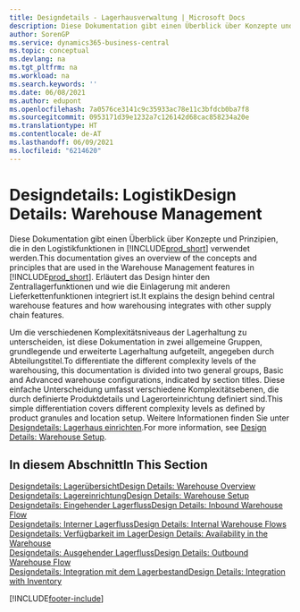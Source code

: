 ```yaml
---
title: Designdetails - Lagerhausverwaltung | Microsoft Docs
description: Diese Dokumentation gibt einen Überblick über Konzepte und Prinzipien, die in den Logistikfunktionen in  Business Central.
author: SorenGP
ms.service: dynamics365-business-central
ms.topic: conceptual
ms.devlang: na
ms.tgt_pltfrm: na
ms.workload: na
ms.search.keywords: ''
ms.date: 06/08/2021
ms.author: edupont
ms.openlocfilehash: 7a0576ce3141c9c35933ac78e11c3bfdcb0ba7f8
ms.sourcegitcommit: 0953171d39e1232a7c126142d68cac858234a20e
ms.translationtype: HT
ms.contentlocale: de-AT
ms.lasthandoff: 06/09/2021
ms.locfileid: "6214620"
---
```

# <a name="design-details-warehouse-management"></a><span data-ttu-id="5138f-103">Designdetails: Logistik</span><span class="sxs-lookup"><span data-stu-id="5138f-103">Design Details: Warehouse Management</span></span>
<span data-ttu-id="5138f-104">Diese Dokumentation gibt einen Überblick über Konzepte und Prinzipien, die in den Logistikfunktionen in [!INCLUDE[prod_short](includes/prod_short.md)] verwendet werden.</span><span class="sxs-lookup"><span data-stu-id="5138f-104">This documentation gives an overview of the concepts and principles that are used in the Warehouse Management features in [!INCLUDE[prod_short](includes/prod_short.md)].</span></span> <span data-ttu-id="5138f-105">Erläutert das Design hinter den Zentrallagerfunktionen und wie die Einlagerung mit anderen Lieferkettenfunktionen integriert ist.</span><span class="sxs-lookup"><span data-stu-id="5138f-105">It explains the design behind central warehouse features and how warehousing integrates with other supply chain features.</span></span>  

<span data-ttu-id="5138f-106">Um die verschiedenen Komplexitätsniveaus der Lagerhaltung zu unterscheiden, ist diese Dokumentation in zwei allgemeine Gruppen, grundlegende und erweiterte Lagerhaltung aufgeteilt, angegeben durch Abteilungstitel.</span><span class="sxs-lookup"><span data-stu-id="5138f-106">To differentiate the different complexity levels of the warehousing, this documentation is divided into two general groups, Basic and Advanced warehouse configurations, indicated by section titles.</span></span> <span data-ttu-id="5138f-107">Diese einfache Unterscheidung umfasst verschiedene Komplexitätsebenen, die durch definierte Produktdetails und Lagerorteinrichtung definiert sind.</span><span class="sxs-lookup"><span data-stu-id="5138f-107">This simple differentiation covers different complexity levels as defined by product granules and location setup.</span></span> <span data-ttu-id="5138f-108">Weitere Informationen finden Sie unter [Designdetails: Lagerhaus einrichten](design-details-warehouse-setup.md).</span><span class="sxs-lookup"><span data-stu-id="5138f-108">For more information, see [Design Details: Warehouse Setup](design-details-warehouse-setup.md).</span></span>  

## <a name="in-this-section"></a><span data-ttu-id="5138f-109">In diesem Abschnitt</span><span class="sxs-lookup"><span data-stu-id="5138f-109">In This Section</span></span>  
[<span data-ttu-id="5138f-110">Designdetails: Lagerübersicht</span><span class="sxs-lookup"><span data-stu-id="5138f-110">Design Details: Warehouse Overview</span></span>](design-details-warehouse-overview.md)  
[<span data-ttu-id="5138f-111">Designdetails: Lagereinrichtung</span><span class="sxs-lookup"><span data-stu-id="5138f-111">Design Details: Warehouse Setup</span></span>](design-details-warehouse-setup.md)  
[<span data-ttu-id="5138f-112">Designdetails: Eingehender Lagerfluss</span><span class="sxs-lookup"><span data-stu-id="5138f-112">Design Details: Inbound Warehouse Flow</span></span>](design-details-inbound-warehouse-flow.md)  
[<span data-ttu-id="5138f-113">Designdetails: Interner Lagerfluss</span><span class="sxs-lookup"><span data-stu-id="5138f-113">Design Details: Internal Warehouse Flows</span></span>](design-details-internal-warehouse-flows.md)  
[<span data-ttu-id="5138f-114">Designdetails: Verfügbarkeit im Lager</span><span class="sxs-lookup"><span data-stu-id="5138f-114">Design Details: Availability in the Warehouse</span></span>](design-details-availability-in-the-warehouse.md)  
[<span data-ttu-id="5138f-115">Designdetails: Ausgehender Lagerfluss</span><span class="sxs-lookup"><span data-stu-id="5138f-115">Design Details: Outbound Warehouse Flow</span></span>](design-details-outbound-warehouse-flow.md)  
[<span data-ttu-id="5138f-116">Designdetails: Integration mit dem Lagerbestand</span><span class="sxs-lookup"><span data-stu-id="5138f-116">Design Details: Integration with Inventory</span></span>](design-details-integration-with-inventory.md)


[!INCLUDE[footer-include](includes/footer-banner.md)]